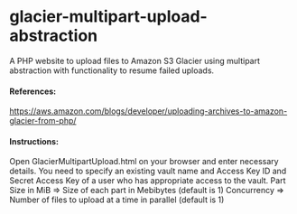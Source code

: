 # glacier-multipart-upload-abstraction
A PHP website to upload files to Amazon S3 Glacier using multipart abstraction with functionality to resume failed uploads.

#### References:
https://aws.amazon.com/blogs/developer/uploading-archives-to-amazon-glacier-from-php/

#### Instructions:
Open GlacierMultipartUpload.html on your browser and enter necessary details.  You need to specify an existing vault name and Access Key ID and Secret Access Key of a user who has appropriate access to the vault.
Part Size in MiB => Size of each part in Mebibytes (default is 1)
Concurrency      => Number of files to upload at a time in parallel (default is 1)
